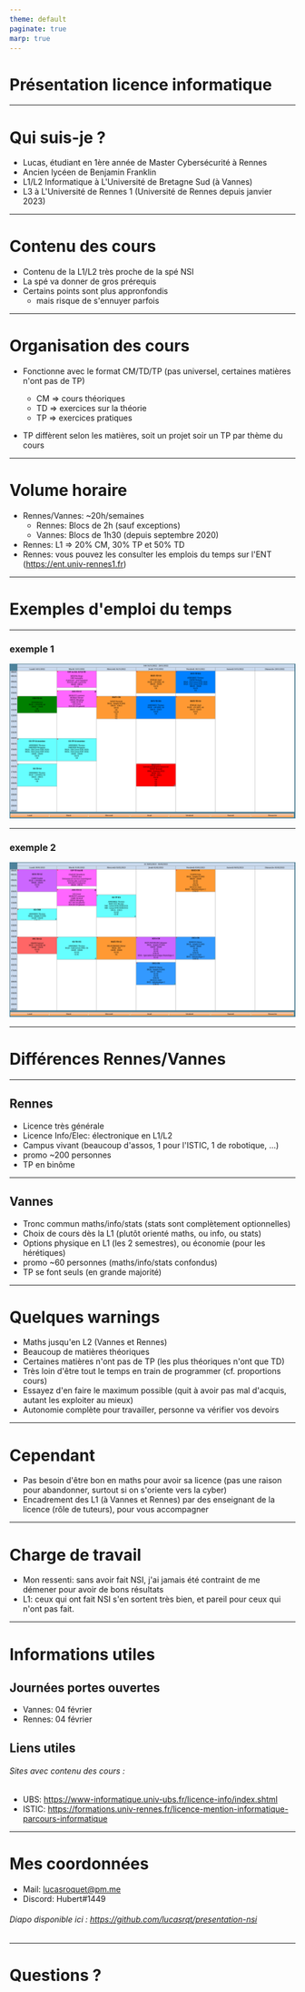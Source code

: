 ```yaml
---
theme: default
paginate: true
marp: true
---
```


# Présentation licence informatique

---

# Qui suis-je ?

 - Lucas, étudiant en 1ère année de Master Cybersécurité à Rennes
 - Ancien lycéen de Benjamin Franklin
 - L1/L2 Informatique à L'Université de Bretagne Sud (à Vannes)
 - L3 à L'Université de Rennes 1 (Université de Rennes depuis janvier 2023)

---

# Contenu des cours

 - Contenu de la L1/L2 très proche de la spé NSI
 - La spé va donner de gros prérequis
 - Certains points sont plus appronfondis
   - mais risque de s'ennuyer parfois

---

# Organisation des cours

 - Fonctionne avec le format CM/TD/TP (pas universel, certaines matières n'ont pas de TP)
     - CM => cours théoriques
     - TD => exercices sur la théorie 
     - TP => exercices pratiques
 
 - TP diffèrent selon les matières, soit un projet soir un TP par thème du cours

---

# Volume horaire

 - Rennes/Vannes: ~20h/semaines
    - Rennes: Blocs de 2h (sauf exceptions)
    - Vannes: Blocs de 1h30 (depuis septembre 2020)
 - Rennes: L1 => 20% CM, 30% TP et 50% TD
 - Rennes: vous pouvez les consulter les emplois du temps sur l'ENT (https://ent.univ-rennes1.fr)

---

# Exemples d'emploi du temps

---

### exemple 1
![](files/edt1.png)

---

### exemple 2
![](files/edt2.png)

---

# Différences Rennes/Vannes

---

## Rennes
 - Licence très générale
 - Licence Info/Elec: électronique en L1/L2
 - Campus vivant (beaucoup d'assos, 1 pour l'ISTIC, 1 de robotique, ...)
 - promo ~200 personnes
 - TP en binôme

---

## Vannes
 - Tronc commun maths/info/stats (stats sont complètement optionnelles)
 - Choix de cours dès la L1 (plutôt orienté maths, ou info, ou stats)
 - Options physique en L1 (les 2 semestres), ou économie (pour les hérétiques)
 - promo ~60 personnes (maths/info/stats confondus)
 - TP se font seuls (en grande majorité)

---

# Quelques warnings
 - Maths jusqu'en L2 (Vannes et Rennes)
 - Beaucoup de matières théoriques 
 - Certaines matières n'ont pas de TP (les plus théoriques n'ont que TD)
 - Très loin d'être tout le temps en train de programmer (cf. proportions cours)
 - Essayez d'en faire le maximum possible (quit à avoir pas mal d'acquis, autant les exploiter au mieux)
 - Autonomie complète pour travailler, personne va vérifier vos devoirs

---

# Cependant
 - Pas besoin d'être bon en maths pour avoir sa licence (pas une raison pour abandonner, surtout si on s'oriente vers la cyber)
 - Encadrement des L1 (à Vannes et Rennes) par des enseignant de la licence (rôle de tuteurs), pour vous accompagner
 
---

# Charge de travail 

 - Mon ressenti: sans avoir fait NSI, j'ai jamais été contraint de me démener pour avoir de bons résultats
 - L1: ceux qui ont fait NSI s'en sortent très bien, et pareil pour ceux qui n'ont pas fait.

---

# Informations utiles

## Journées portes ouvertes

  - Vannes: 04 février
  - Rennes: 04 février

## Liens utiles

###### Sites avec contenu des cours :
  
  - UBS: https://www-informatique.univ-ubs.fr/licence-info/index.shtml
  - ISTIC: https://formations.univ-rennes.fr/licence-mention-informatique-parcours-informatique


---

# Mes coordonnées

 - Mail: lucasroquet@pm.me
 - Discord: Hubert#1449 

###### Diapo disponible ici : https://github.com/lucasrqt/presentation-nsi

--- 

# Questions ?